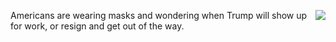 <img src="http://scripting.com/images/2020/07/21/mask.png" border="0" align="right">Americans are wearing masks and wondering when Trump will show up for work, or resign and get out of the way.
